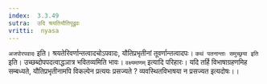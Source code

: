 ```yaml
---
index:  3.3.49
sutra:  उदि श्रयतियौतिपूद्रुवः
vritti:  nyasa
---
```


`अजपोरपवादः` इति। श्रयतेरिवर्णान्तत्वादचोऽपवादः, यौतिप्रभृतीनां तूवर्णान्तत्वादपः। `कथं पतनान्ताः समुच्छ्रया इति` इति। उच्छब्दोपपदत्वाद्धञात्र भवितव्यमिति भावः। `वक्ष्यमाणम्` इत्यादि परिहारः। यदि तर्हि विभाषाग्रहणमिह सम्बध्यते, यौतिप्रभृतीनामपि विकल्पेन प्रत्ययः प्रसज्यते ? व्यवस्थितविभाषया न प्रसज्यत इत्यदोषः।।

